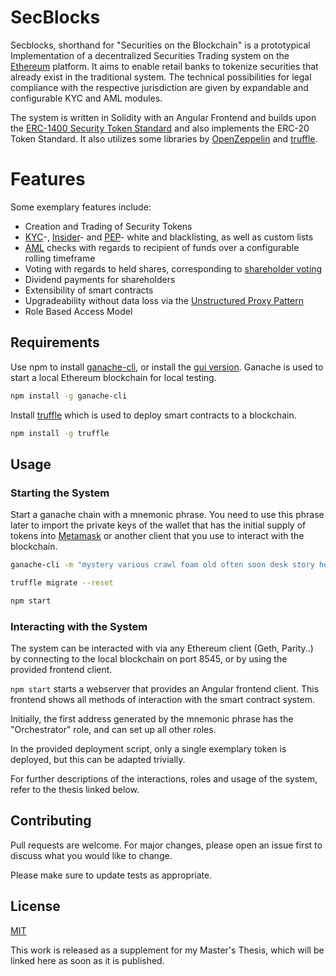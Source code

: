 # SecBlocks
Secblocks, shorthand for "Securities on the Blockchain" is a prototypical Implementation of a decentralized Securities Trading system on the [Ethereum](https://ethereum.org/) platform. It aims to enable retail banks to tokenize securities that already exist in the traditional system. The technical possibilities for legal compliance with the respective jurisdiction are given by expandable and configurable KYC and AML modules.

The system is written in Solidity with an Angular Frontend and builds upon the [ERC-1400 Security Token Standard](https://thesecuritytokenstandard.org/) and also implements the ERC-20 Token Standard. It also utilizes some libraries by [OpenZeppelin](https://openzeppelin.com/) and [truffle](https://www.trufflesuite.com/). 


# Features
Some exemplary features include:

* Creation and Trading of Security Tokens
* [KYC](https://en.wikipedia.org/wiki/Know_your_customer)-, [Insider](https://en.wikipedia.org/wiki/Insider_trading)- and [PEP](https://en.wikipedia.org/wiki/Politically_exposed_person)- white and blacklisting, as well as custom lists
* [AML](https://en.wikipedia.org/wiki/Money_laundering#Combating) checks with regards to recipient of funds over a configurable rolling timeframe
* Voting with regards to held shares, corresponding to [shareholder voting](https://www.investor.gov/research-before-you-invest/research/shareholder-voting) 
* Dividend payments for shareholders 
* Extensibility of smart contracts
* Upgradeability without data loss via the [Unstructured Proxy Pattern](https://blog.openzeppelin.com/proxy-patterns/)
* Role Based Access Model


## Requirements

Use npm to install [ganache-cli](https://github.com/trufflesuite/ganache-cli), or install the [gui version](https://www.trufflesuite.com/ganache). Ganache is used to start a local Ethereum blockchain for local testing.

```bash
npm install -g ganache-cli
```

Install [truffle](https://www.trufflesuite.com/docs/truffle/overview) which is used to deploy smart contracts to a blockchain.


```bash
npm install -g truffle
```


## Usage

### Starting the System

Start a ganache chain with a mnemonic phrase. You need to use this phrase later to import the private keys of the wallet that has the initial supply of tokens into [Metamask](https://metamask.io/) or another client that you use to interact with the blockchain.

```bash
ganache-cli -m "mystery various crawl foam old often soon desk story help oil flight" 

truffle migrate --reset

npm start
```
###  Interacting with the System

The system can be interacted with via any Ethereum client (Geth, Parity..) by connecting to the local blockchain on port 8545, or by using the provided frontend client.

```npm start``` starts a webserver that provides an Angular frontend client. This frontend shows all methods of interaction with the smart contract system.

Initially, the first address generated by the mnemonic phrase has the "Orchestrator" role, and can set up all other roles. 

In the provided deployment script, only a single exemplary token is deployed, but this can be adapted trivially. 

For further descriptions of the interactions, roles and usage of the system, refer to the thesis linked below. 

## Contributing
Pull requests are welcome. For major changes, please open an issue first to discuss what you would like to change.

Please make sure to update tests as appropriate.

## License
[MIT](https://choosealicense.com/licenses/mit/)

This work is released as a supplement for my Master's Thesis, which will be linked here as soon as it is published.